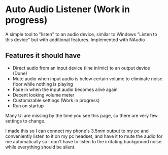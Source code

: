 # Auto Audio Listener (Work in progress)

A simple tool to "listen" to an audio device, similar to Windows "Listen to this device" but with additional features. Implemented with NAudio

## Features it should have

- Direct audio from an input device (line in/mic) to an output device (Done)
- Mute audio when input audio is below certain volume to eliminate noise floor while nothing is playing
- Fade in when the input audio becomes alive again
- Decent looking volume meter
- Customizable settings (Work in progress)
- Run on startup

Many UI are missing by the time you see this page, so there are very few settings to change.

I made this so I can connect my phone's 3.5mm output to my pc and conveniently listen to it on my pc headset, and have it to mute the audio for me automatically so I don't have to listen to the irritating background noise while everything should be silent.
